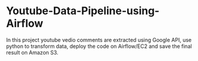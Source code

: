 # Youtube-Data-Pipeline-using-Airflow
In this project youtube vedio comments are extracted using Google API, use python to transform data, deploy the code on Airflow/EC2 and save the final result on Amazon S3.
